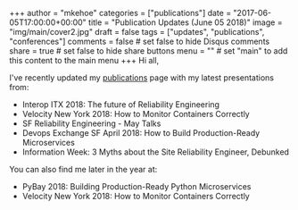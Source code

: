 +++
author = "mkehoe"
categories = ["publications"]
date = "2017-06-05T17:00:00+00:00"
title = "Publication Updates (June 05 2018)"
image = "img/main/cover2.jpg"
draft = false
tags = ["updates", "publications", "conferences"]
comments = false     # set false to hide Disqus comments
share = true        # set false to hide share buttons
menu = ""           # set "main" to add this content to the main menu
+++
Hi all,

I've recently updated my [publications](http://michael-kehoe.com/publications/) page with my latest presentations from:

* Interop ITX 2018: The future of Reliability Engineering
* Velocity New York 2018: How to Monitor Containers Correctly
* SF Reliability Engineering - May Talks
* Devops Exchange SF April 2018: How to Build Production-Ready Microservices
* Information Week: 3 Myths about the Site Reliability Engineer, Debunked

You can also find me later in the year at:

* PyBay 2018: Building Production-Ready Python Microservices
* Velocity New York 2018: How to Monitor Containers Correctly
